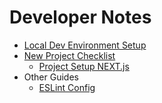 # Developer Notes

- [Local Dev Environment Setup](./local-dev-environment-setup.md)
- [New Project Checklist](./new-project-checklist.md)
  - [Project Setup NEXT.js](./guides/project-setup-nextjs.md)
- Other Guides
  - [ESLint Config](./guides/eslint-config.md)
